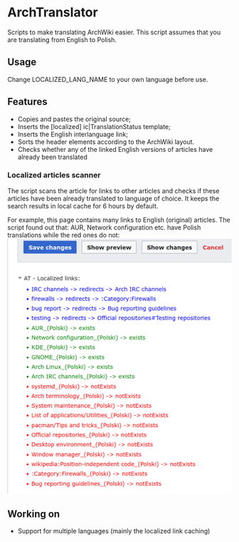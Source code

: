 # ArchTranslator
Scripts to make translating ArchWiki easier. This script assumes that you are translating from English to Polish.

## Usage
Change LOCALIZED_LANG_NAME to your own language before use.

## Features
- Copies and pastes the original source;
- Inserts the [localized] ic|TranslationStatus template;
- Inserts the English interlanguage link;
- Sorts the header elements according to the ArchWiki layout.
- Checks whether any of the linked English versions of articles have already been translated

### Localized articles scanner
The script scans the article for links to other articles and checks if these articles have
been already translated to language of choice. It keeps the search results in local 
cache for 6 hours by default. 

For example, this page contains many links to English (original) articles. The script
found out that: AUR, Network configuration etc. have Polish translations while the red
ones do not:
![Localized links UI](assets/localized-links.png)

## Working on
- Support for multiple languages (mainly the localized link caching)
